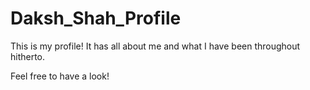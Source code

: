 # Daksh_Shah_Profile

This is my profile! 
It has all about me and what I have been throughout hitherto.

Feel free to have a look!
